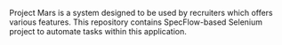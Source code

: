 Project Mars is a system designed to be used by recruiters which offers various features. This repository contains SpecFlow-based Selenium project to automate tasks within this application.